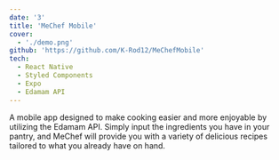 ```yaml
---
date: '3'
title: 'MeChef Mobile'
cover:
  - './demo.png'
github: 'https://github.com/K-Rod12/MeChefMobile'
tech:
  - React Native
  - Styled Components
  - Expo
  - Edamam API
---
```


A mobile app designed to make cooking easier and more enjoyable by utilizing the Edamam API. Simply input the ingredients you have in your pantry, and MeChef will provide you with a variety of delicious recipes tailored to what you already have on hand.
